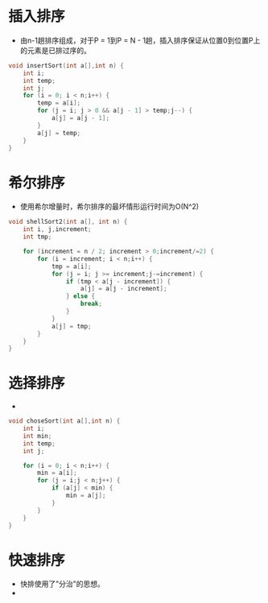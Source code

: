 # 插入排序 
+ 由n-1趟排序组成，对于P = 1到P = N - 1趟，插入排序保证从位置0到位置P上的元素是已排过序的。
```c
void insertSort(int a[],int n) {
	int i; 
	int temp;
	int j;
	for (i = 0; i < n;i++) {
		temp = a[i];
		for (j = i; j > 0 && a[j - 1] > temp;j--) {
			a[j] = a[j - 1];
		}
		a[j] = temp;
	}
}
```
# 希尔排序  
+ 使用希尔增量时，希尔排序的最坏情形运行时间为O(N^2)
```c
void shellSort2(int a[], int n) {
	int i, j,increment;
	int tmp;

	for (increment = n / 2; increment > 0;increment/=2) {
		for (i = increment; i < n;i++) {
			tmp = a[i];
			for (j = i; j >= increment;j-=increment) {
				if (tmp < a[j - increment]) {
					a[j] = a[j - increment];
				} else {
					break;
				}
			}
			a[j] = tmp;
		}
	}
}
```
# 选择排序  
+ 
```c
void choseSort(int a[],int n) {
	int i;
	int min;
	int temp;
	int j;

	for (i = 0; i < n;i++) {
		min = a[i];
		for (j = i;j < n;j++) {
			if (a[j] < min) {
				min = a[j];
			} 
		}
	}
}
```
# 快速排序
+ 快排使用了"分治"的思想。
+ 